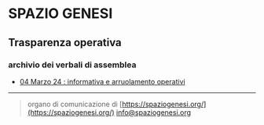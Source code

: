 <!-- Matomo -->
<script>
  var _paq = window._paq = window._paq || [];
  /* tracker methods like "setCustomDimension" should be called before "trackPageView" */
  _paq.push(['trackPageView']);
  _paq.push(['enableLinkTracking']);
  (function() {
    var u="//matomodocker.azurewebsites.net/";
    _paq.push(['setTrackerUrl', u+'matomo.php']);
    _paq.push(['setSiteId', '7']);
    var d=document, g=d.createElement('script'), s=d.getElementsByTagName('script')[0];
    g.async=true; g.src=u+'matomo.js'; s.parentNode.insertBefore(g,s);
  })();
</script>
<!-- End Matomo Code -->

# SPAZIO GENESI
## Trasparenza operativa
### archivio dei verbali di assemblea

* [04 Marzo 24 : informativa e arruolamento operativi](./verbali/240404.md)

---
> organo di comunicazione di [https://spaziogenesi.org/](https://spaziogenesi.org/) info@spaziogenesi.org
